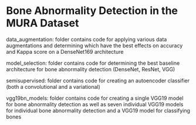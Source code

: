 # Bone Abnormality Detection in the MURA Dataset


data_augmentation: folder contains code for applying various data augmentations and determining which have the best effects on accuracy and Kappa score on a DenseNet169 architecture


model_selection: folder contains code for determining the best baseline architecture for bone abnormality detection (DenseNet, ResNet, VGG)

semisupervised: folder contains code for creating an autoencoder classifier (both a convolutional and a variational)

vgg19bn_models: folder contains code for creating a single VGG19 model for bone abnormality detection as well as seven individual VGG19 models for individual bone abnormality detection and a VGG19 model for classifying bones
